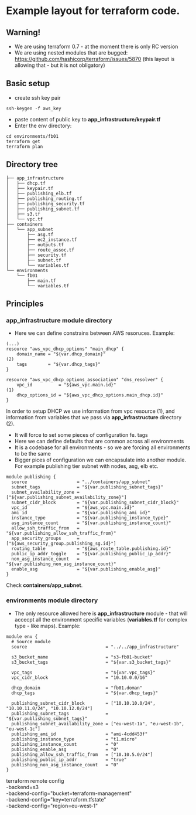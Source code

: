 # Example layout for terraform code.

## Warning!
* We are using terraform 0.7 - at the moment there is only RC version
* We are using nested modules that are bugged: https://github.com/hashicorp/terraform/issues/5870 (this layout is allowing that - but it is not obligatory)

## Basic setup
* create ssh key pair 
```
ssh-keygen -f aws_key
```
* paste content of public key to __app_infrastructure/keypair.tf__
* Enter the env directory:
```
cd environments/fb01
terraform get
terraform plan
```


## Directory tree
```
├── app_infrastructure
│   ├── dhcp.tf
│   ├── keypair.tf
│   ├── publishing_elb.tf
│   ├── publishing_routing.tf
│   ├── publishing_security.tf
│   ├── publishing_subnet.tf
│   ├── s3.tf
│   └── vpc.tf
├── containers
│   └── app_subnet
│       ├── asg.tf
│       ├── ec2_instance.tf
│       ├── outputs.tf
│       ├── route_assoc.tf
│       ├── security.tf
│       ├── subnet.tf
│       └── variables.tf
└── environments
    └── fb01
        ├── main.tf
        └── variables.tf

```

## Principles

### __app_infrastructure__ module directory
* Here we can define constrains between AWS resoruces. Example:
```
(...)
resource "aws_vpc_dhcp_options" "main_dhcp" {
    domain_name = "${var.dhcp_domain}"                                      (2)
    tags        = "${var.dhcp_tags}"
}

resource "aws_vpc_dhcp_options_association" "dns_resolver" {
    vpc_id          = "${aws_vpc.main.id}"                                  (1)
    dhcp_options_id = "${aws_vpc_dhcp_options.main_dhcp.id}"
}
```
In order to setup DHCP we use information from vpc resource (1), and information from variables that we pass via __app_infrastructure__ directory (2).

* It will force to set some pieces of configuration fe. tags
* Here we can define defaults that are common across all environments
* It is a codebase for all environments - so we are forcing all environments to be the same
* Bigger pices of configuration we can encapsulate into another module. For example publishing tier subnet with nodes, asg, elb etc. 
```
module publishing {
  source                   = "../containers/app_subnet"
  subnet_tags              = "${var.publishing_subnet_tags}"
  subnet_availability_zone = ["${var.publishing_subnet_availability_zone}"]
  subnet_cidr_block        = "${var.publishing_subnet_cidr_block}"
  vpc_id                   = "${aws_vpc.main.id}"
  ami_id                   = "${var.publishing_ami_id}"
  instance_type            = "${var.publishing_instance_type}"
  asg_instance_count       = "${var.publishing_instance_count}"
  allow_ssh_traffic_from   = "${var.publishing_allow_ssh_traffic_from}"
  app_security_groups      = ["${aws_security_group.publishing_sg.id}"]
  routing_table            = "${aws_route_table.publishing.id}"
  public_ip_addr_toggle    = "${var.publishing_public_ip_addr}"
  non_asg_instance_count   = "${var.publishing_non_asg_instance_count}"
  enable_asg               = "${var.publishing_enable_asg}"
}
``` 
Check __containers/app_subnet__.
### __environments__ module directory
* The only resource allowed here is __app_infrastructure__ module - that will accecpt all the environment specific variables (__variables.tf__ for complex type - like maps). Example:
```
module env {
  # Source module
  source                              = "../../app_infrastructure"
  
  s3_bucket_name                      = "s3-fb01-bucket"
  s3_bucket_tags                      = "${var.s3_bucket_tags}"
  
  vpc_tags                            = "${var.vpc_tags}"
  vpc_cidr_block                      = "10.10.0.0/16"
  
  dhcp_domain                         = "fb01.doman"
  dhcp_tags                           = "${var.dhcp_tags}"
  
  publishing_subnet_cidr_block        = ["10.10.10.0/24", "10.10.11.0/24", "10.10.12.0/24"]
  publishing_subnet_tags              = "${var.publishing_subnet_tags}"
  publishing_subnet_availability_zone = ["eu-west-1a", "eu-west-1b", "eu-west-1c"]
  publishing_ami_id                   = "ami-4cdd453f"
  publishing_instance_type            = "t1.micro"
  publishing_instance_count           = "0"
  publishing_enable_asg               = "0"
  publishing_allow_ssh_traffic_from   = ["10.10.5.0/24"]
  publishing_public_ip_addr           = "true"
  publishing_non_asg_instance_count   = "0"
}
```

terraform remote config \
    -backend=s3 \
    -backend-config="bucket=terraform-management" \
    -backend-config="key=terraform.tfstate" \
    -backend-config="region=eu-west-1"
